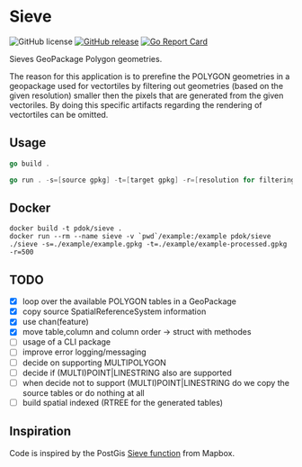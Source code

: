 # Sieve

![GitHub license](https://img.shields.io/github/license/WouterVisscher/sieve)
[![GitHub release](https://img.shields.io/github/release/WouterVisscher/sieve.svg)](https://github.com/WouterVisscher/sieve/releases)
[![Go Report Card](https://goreportcard.com/badge/WouterVisscher/sieve)](https://goreportcard.com/report/WouterVisscher/sieve)

Sieves GeoPackage Polygon geometries.

The reason for this application is to prerefine the POLYGON geometries in a geopackage used for vectortiles by filtering out geometries (based on the given resolution) smaller then the pixels that are generated from the given vectoriles. By doing this specific artifacts regarding the rendering of vectortiles can be omitted.

## Usage

```go
go build .

go run . -s=[source gpkg] -t=[target gpkg] -r=[resolution for filtering]
```

## Docker

```docker
docker build -t pdok/sieve .
docker run --rm --name sieve -v `pwd`/example:/example pdok/sieve ./sieve -s=./example/example.gpkg -t=./example/example-processed.gpkg -r=500
```

## TODO

- [x] loop over the available POLYGON tables in a GeoPackage
- [x] copy source SpatialReferenceSystem information
- [x] use chan(feature)
- [x] move table,column and column order -> struct with methodes
- [ ] usage of a CLI package
- [ ] improve error logging/messaging
- [ ] decide on supporting MULTIPOLYGON
- [ ] decide if (MULTI)POINT|LINESTRING also are supported
- [ ] when decide not to support (MULTI)POINT|LINESTRING do we copy the source tables or do nothing at all
- [ ] build spatial indexed (RTREE for the generated tables)

## Inspiration

Code is inspired by the PostGis [Sieve function](https://github.com/mapbox/postgis-vt-util/blob/master/src/Sieve.sql) from Mapbox.
